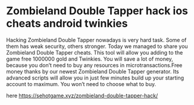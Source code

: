 # Zombieland Double Tapper hack ios cheats android twinkies

Hacking Zombieland Double Tapper nowadays is very hard task. Some of them has weak security, others stronger. Today we managed to share you Zombieland Double Tapper cheats. This tool will allow you adding to the game free 1000000 gold and Twinkies. You will save a lot of money, because you don’t need to buy any resources in microtransactions.Free money thanks by our newest Zombieland Double Tapper generator. Its advanced scripts will allow you in just few minutes build up your starting account to maximum. You won’t need to choose what to buy.

here https://sehotgame.xyz/zombieland-double-tapper-hack/


